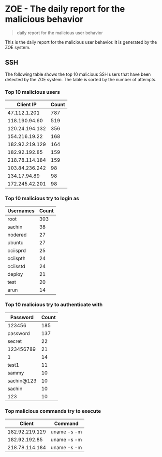 # ZOE - The daily report for the malicious behavior

> daily report for the malicious user behavior

This is the daily report for the malicious user behavior. It is generated by the ZOE system.

## SSH

The following table shows the top 10 malicious SSH users that have been detected by the ZOE
system. The table is sorted by the number of attempts.

### Top 10 malicious users

| Client IP | Count    |
|-----------|----------|
| 47.112.1.201 | 787 |
| 118.190.94.60 | 519 |
| 120.24.194.132 | 356 |
| 154.216.19.22 | 168 |
| 182.92.219.129 | 164 |
| 182.92.192.85 | 159 |
| 218.78.114.184 | 159 |
| 103.84.236.242 | 98 |
| 134.17.94.89 | 98 |
| 172.245.42.201 | 98 |

### Top 10 malicious try to login as

| Usernames | Count    |
|-----------|----------|
| root | 303 |
| sachin | 38 |
| nodered | 27 |
| ubuntu | 27 |
| ociisprd | 25 |
| ociispth | 24 |
| ociisstd | 24 |
| deploy | 21 |
| test | 20 |
| arun | 14 |

### Top 10 malicious try to authenticate with

| Password | Count    |
|-----------|----------|
| 123456 | 185 |
| password | 137 |
| secret | 22 |
| 123456789 | 21 |
| 1 | 14 |
| test1 | 11 |
| sammy | 10 |
| sachin@123 | 10 |
| sachin | 10 |
| 123 | 10 |

### Top malicious commands try to execute

| Client | Command |
|--------|---------|
| 182.92.219.129 | uname -s -m |
| 182.92.192.85 | uname -s -m |
| 218.78.114.184 | uname -s -m |
